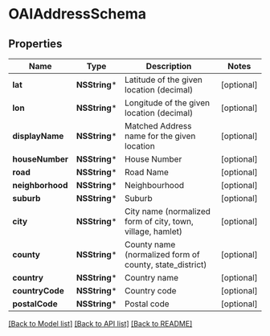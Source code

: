 # OAIAddressSchema

## Properties
Name | Type | Description | Notes
------------ | ------------- | ------------- | -------------
**lat** | **NSString*** | Latitude of the given location (decimal) | [optional] 
**lon** | **NSString*** | Longitude of the given location (decimal) | [optional] 
**displayName** | **NSString*** | Matched Address name for the given location | [optional] 
**houseNumber** | **NSString*** | House Number | [optional] 
**road** | **NSString*** | Road Name | [optional] 
**neighborhood** | **NSString*** | Neighbourhood | [optional] 
**suburb** | **NSString*** | Suburb | [optional] 
**city** | **NSString*** | City name (normalized form of city, town, village, hamlet) | [optional] 
**county** | **NSString*** | County name (normalized form of county, state_district) | [optional] 
**country** | **NSString*** | Country name | [optional] 
**countryCode** | **NSString*** | Country code | [optional] 
**postalCode** | **NSString*** | Postal code | [optional] 

[[Back to Model list]](../README.md#documentation-for-models) [[Back to API list]](../README.md#documentation-for-api-endpoints) [[Back to README]](../README.md)


